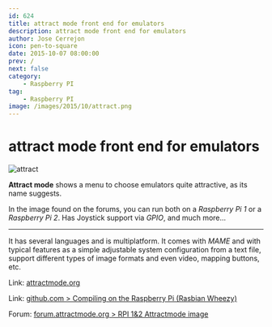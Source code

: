 ```yaml
---
id: 624
title: attract mode front end for emulators
description: attract mode front end for emulators
author: Jose Cerrejon
icon: pen-to-square
date: 2015-10-07 08:00:00
prev: /
next: false
category:
    - Raspberry PI
tag:
    - Raspberry PI
image: /images/2015/10/attract.png
---
```


# attract mode front end for emulators

![attract](/images/2015/10/attract.png)

**Attract mode** shows a menu to choose emulators quite attractive, as its name suggests.

In the image found on the forums, you can run both on a _Raspberry Pi 1_ or a _Raspberry Pi 2_. Has Joystick support via _GPIO_, and much more...

---

It has several languages and is multiplatform. It comes with _MAME_ and with typical features as a simple adjustable system configuration from a text file, support different types of image formats and even video, mapping buttons, etc.

Link: [attractmode.org](https://attractmode.org/about.html)

Link: [github.com > Compiling on the Raspberry Pi (Rasbian Wheezy)](https://github.com/mickelson/attract/wiki/Compiling-on-the-Raspberry-Pi-%28Rasbian-Wheezy%29)

Forum: [forum.attractmode.org > RPI 1&2 Attractmode image](https://forum.attractmode.org/index.php?topic=223.0)
